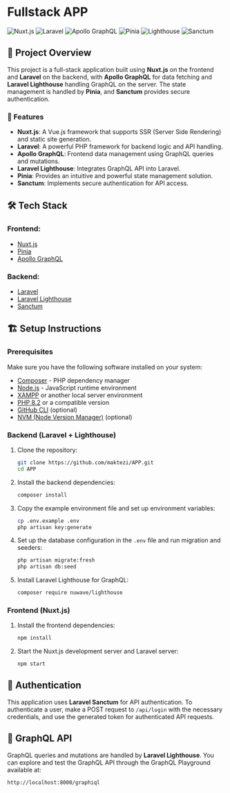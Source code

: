 # Fullstack APP

![Nuxt.js](https://img.shields.io/badge/Nuxt.js-00C58E?style=for-the-badge&logo=nuxt.js&logoColor=white)
![Laravel](https://img.shields.io/badge/Laravel-FF2D20?style=for-the-badge&logo=laravel&logoColor=white)
![Apollo GraphQL](https://img.shields.io/badge/Apollo%20GraphQL-311C87?style=for-the-badge&logo=apollo-graphql&logoColor=white)
![Pinia](https://img.shields.io/badge/Pinia-2C3E50?style=for-the-badge&logo=pinia&logoColor=yellow)
![Lighthouse](https://img.shields.io/badge/Laravel%20Lighthouse-10B981?style=for-the-badge&logo=graphql&logoColor=white)
![Sanctum](https://img.shields.io/badge/Sanctum-3498DB?style=for-the-badge&logo=laravel&logoColor=white)

## 🚀 Project Overview

This project is a full-stack application built using **Nuxt.js** on the frontend and **Laravel** on the backend, with **Apollo GraphQL** for data fetching and **Laravel Lighthouse** handling GraphQL on the server. The state management is handled by **Pinia**, and **Sanctum** provides secure authentication.

### 🌟 Features
- **Nuxt.js**: A Vue.js framework that supports SSR (Server Side Rendering) and static site generation.
- **Laravel**: A powerful PHP framework for backend logic and API handling.
- **Apollo GraphQL**: Frontend data management using GraphQL queries and mutations.
- **Laravel Lighthouse**: Integrates GraphQL API into Laravel.
- **Pinia**: Provides an intuitive and powerful state management solution.
- **Sanctum**: Implements secure authentication for API access.

## 🛠️ Tech Stack

### Frontend:
- [Nuxt.js](https://nuxtjs.org/)
- [Pinia](https://pinia.vuejs.org/)
- [Apollo GraphQL](https://www.apollographql.com/)

### Backend:
- [Laravel](https://laravel.com/)
- [Laravel Lighthouse](https://lighthouse-php.com/)
- [Sanctum](https://laravel.com/docs/sanctum)

## 🏗️ Setup Instructions

### Prerequisites

Make sure you have the following software installed on your system:
- [Composer](https://getcomposer.org/) - PHP dependency manager
- [Node.js](https://nodejs.org/) - JavaScript runtime environment
- [XAMPP](https://www.apachefriends.org/index.html) or another local server environment
- [PHP 8.2](https://www.php.net/) or a compatible version
- [GitHub CLI](https://cli.github.com/) (optional)
- [NVM (Node Version Manager)](https://github.com/nvm-sh/nvm) (optional)

### Backend (Laravel + Lighthouse)

1. Clone the repository:

    ```bash
    git clone https://github.com/maktezi/APP.git
    cd APP
    ```

2. Install the backend dependencies:

    ```bash
    composer install
    ```

3. Copy the example environment file and set up environment variables:

    ```bash
    cp .env.example .env
    php artisan key:generate
    ```

4. Set up the database configuration in the `.env` file and run migration and seeders:

    ```bash
    php artisan migrate:fresh
    php artisan db:seed
    ```

5. Install Laravel Lighthouse for GraphQL:

    ```bash
    composer require nuwave/lighthouse
    ```

### Frontend (Nuxt.js)

1. Install the frontend dependencies:

    ```bash
    npm install
    ```

2. Start the Nuxt.js development server and Laravel server:

    ```bash
    npm start
    ```

## 🔐 Authentication

This application uses **Laravel Sanctum** for API authentication. To authenticate a user, make a POST request to `/api/login` with the necessary credentials, and use the generated token for authenticated API requests.

## 📝 GraphQL API

GraphQL queries and mutations are handled by **Laravel Lighthouse**. You can explore and test the GraphQL API through the GraphQL Playground available at:
```bash
http://localhost:8000/graphiql
```
